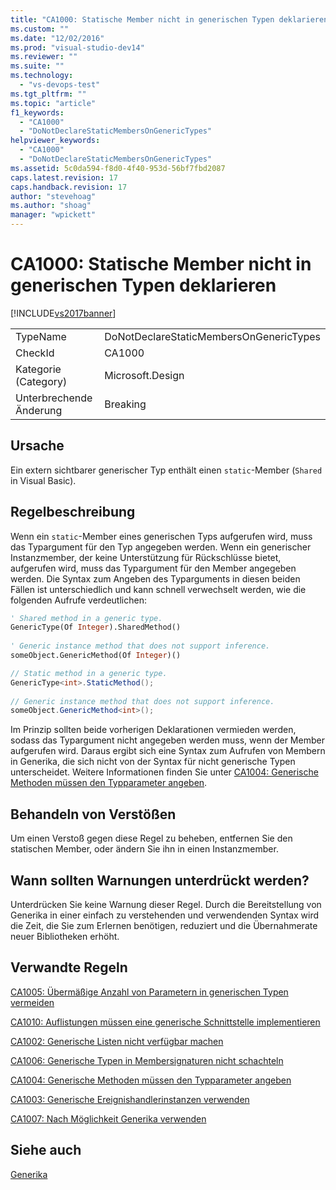 ```yaml
---
title: "CA1000: Statische Member nicht in generischen Typen deklarieren | Microsoft Docs"
ms.custom: ""
ms.date: "12/02/2016"
ms.prod: "visual-studio-dev14"
ms.reviewer: ""
ms.suite: ""
ms.technology: 
  - "vs-devops-test"
ms.tgt_pltfrm: ""
ms.topic: "article"
f1_keywords: 
  - "CA1000"
  - "DoNotDeclareStaticMembersOnGenericTypes"
helpviewer_keywords: 
  - "CA1000"
  - "DoNotDeclareStaticMembersOnGenericTypes"
ms.assetid: 5c0da594-f8d0-4f40-953d-56bf7fbd2087
caps.latest.revision: 17
caps.handback.revision: 17
author: "stevehoag"
ms.author: "shoag"
manager: "wpickett"
---
```

# CA1000: Statische Member nicht in generischen Typen deklarieren
[!INCLUDE[vs2017banner](../code-quality/includes/vs2017banner.md)]

|||  
|-|-|  
|TypeName|DoNotDeclareStaticMembersOnGenericTypes|  
|CheckId|CA1000|  
|Kategorie \(Category\)|Microsoft.Design|  
|Unterbrechende Änderung|Breaking|  
  
## Ursache  
 Ein extern sichtbarer generischer Typ enthält einen `static`\-Member \(`Shared` in Visual Basic\).  
  
## Regelbeschreibung  
 Wenn ein `static`\-Member eines generischen Typs aufgerufen wird, muss das Typargument für den Typ angegeben werden.  Wenn ein generischer Instanzmember, der keine Unterstützung für Rückschlüsse bietet, aufgerufen wird, muss das Typargument für den Member angegeben werden.  Die Syntax zum Angeben des Typarguments in diesen beiden Fällen ist unterschiedlich und kann schnell verwechselt werden, wie die folgenden Aufrufe verdeutlichen:  
  
```vb  
' Shared method in a generic type.  
GenericType(Of Integer).SharedMethod()  
  
' Generic instance method that does not support inference.  
someObject.GenericMethod(Of Integer)()  
```  
  
```c#  
// Static method in a generic type.  
GenericType<int>.StaticMethod();  
  
// Generic instance method that does not support inference.  
someObject.GenericMethod<int>();  
```  
  
 Im Prinzip sollten beide vorherigen Deklarationen vermieden werden, sodass das Typargument nicht angegeben werden muss, wenn der Member aufgerufen wird.  Daraus ergibt sich eine Syntax zum Aufrufen von Membern in Generika, die sich nicht von der Syntax für nicht generische Typen unterscheidet.  Weitere Informationen finden Sie unter [CA1004: Generische Methoden müssen den Typparameter angeben](../code-quality/ca1004-generic-methods-should-provide-type-parameter.md).  
  
## Behandeln von Verstößen  
 Um einen Verstoß gegen diese Regel zu beheben, entfernen Sie den statischen Member, oder ändern Sie ihn in einen Instanzmember.  
  
## Wann sollten Warnungen unterdrückt werden?  
 Unterdrücken Sie keine Warnung dieser Regel.  Durch die Bereitstellung von Generika in einer einfach zu verstehenden und verwendenden Syntax wird die Zeit, die Sie zum Erlernen benötigen, reduziert und die Übernahmerate neuer Bibliotheken erhöht.  
  
## Verwandte Regeln  
 [CA1005: Übermäßige Anzahl von Parametern in generischen Typen vermeiden](../code-quality/ca1005-avoid-excessive-parameters-on-generic-types.md)  
  
 [CA1010: Auflistungen müssen eine generische Schnittstelle implementieren](../code-quality/ca1010-collections-should-implement-generic-interface.md)  
  
 [CA1002: Generische Listen nicht verfügbar machen](../code-quality/ca1002-do-not-expose-generic-lists.md)  
  
 [CA1006: Generische Typen in Membersignaturen nicht schachteln](../code-quality/ca1006-do-not-nest-generic-types-in-member-signatures.md)  
  
 [CA1004: Generische Methoden müssen den Typparameter angeben](../code-quality/ca1004-generic-methods-should-provide-type-parameter.md)  
  
 [CA1003: Generische Ereignishandlerinstanzen verwenden](../code-quality/ca1003-use-generic-event-handler-instances.md)  
  
 [CA1007: Nach Möglichkeit Generika verwenden](../code-quality/ca1007-use-generics-where-appropriate.md)  
  
## Siehe auch  
 [Generika](/dotnet/csharp/programming-guide/generics/index)